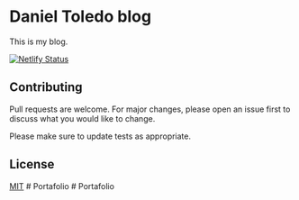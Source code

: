 # Daniel Toledo blog

This is my blog.

[![Netlify Status](https://api.netlify.com/api/v1/badges/10ec23ea-9e85-4551-ac0a-d51fa38f9845/deploy-status)](https://app.netlify.com/sites/kevinronu/deploys)

## Contributing

Pull requests are welcome. For major changes, please open an issue first
to discuss what you would like to change.

Please make sure to update tests as appropriate.

## License

[MIT](/LICENSE/)
#   P o r t a f o l i o  
 #   P o r t a f o l i o  
 